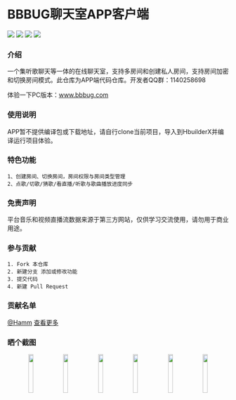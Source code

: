 <p align="left">
<h1>BBBUG聊天室APP客户端</h1>
</p>
<p align="left">
<a href="https://gitee.com/bbbug_com/ChatAPP/stargazers" target="_blank"><img src="https://svg.hamm.cn/gitee.svg?type=star&user=bbbug_com&project=ChatAPP"/></a>
<a href="https://gitee.com/bbbug_com/ChatAPP/members" target="_blank"><img src="https://svg.hamm.cn/gitee.svg?type=fork&user=bbbug_com&project=ChatAPP"/></a>
<img src="https://svg.hamm.cn/badge.svg?key=Base&value=UniAPP"/>
<img src="https://svg.hamm.cn/badge.svg?key=License&value=GPL-3.0"/>
</p>

### 介绍

一个集听歌聊天等一体的在线聊天室，支持多房间和创建私人房间，支持房间加密和切换房间模式。此仓库为APP端代码仓库。开发者QQ群：1140258698

体验一下PC版本：<a href="https://www.bbbug.com/" target="_blank">www.bbbug.com</a>



### 使用说明

APP暂不提供编译包或下载地址，请自行clone当前项目，导入到HbuilderX并编译运行项目体验。

### 特色功能
```
1、创建房间、切换房间，房间权限与房间类型管理
2、点歌/切歌/猜歌/看直播/听歌与歌曲播放进度同步
```

### 免责声明

平台音乐和视频直播流数据来源于第三方网站，仅供学习交流使用，请勿用于商业用途。

### 参与贡献
```
1. Fork 本仓库
2. 新建分支 添加或修改功能
3. 提交代码
4. 新建 Pull Request
```
### 贡献名单
[@Hamm](https://gitee.com/hamm)
[查看更多](https://gitee.com/bbbug_com/ChatAPP/contributors?ref=master)

### 晒个截图
<p align="center">
<img src="https://images.gitee.com/uploads/images/2020/1101/113232_d1683456_145025.png" width="15%"/>
<img src="https://images.gitee.com/uploads/images/2020/1101/113238_13bb6803_145025.png" width="15%"/>
<img src="https://images.gitee.com/uploads/images/2020/1101/113537_abb7e6d1_145025.png" width="15%"/>
<img src="https://images.gitee.com/uploads/images/2020/1101/113409_5412d00a_145025.png" width="15%"/>
<img src="https://images.gitee.com/uploads/images/2020/1101/113732_d6654f56_145025.png" width="15%"/>
<img src="https://images.gitee.com/uploads/images/2020/1101/113753_81570cfa_145025.png" width="15%"/>
</p>
